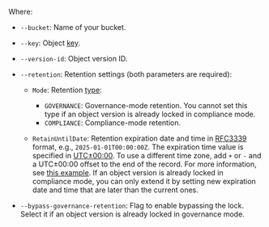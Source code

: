 Where:

* `--bucket`: Name of your bucket.
* `--key`: Object [key](../../storage/concepts/object.md#key).
* `--version-id`: Object version ID.
* `--retention`: Retention settings (both parameters are required):

    * `Mode`: Retention [type](../../storage/concepts/object-lock.md#types):

        * `GOVERNANCE`: Governance-mode retention. You cannot set this type if an object version is already locked in compliance mode.
        * `COMPLIANCE`: Compliance-mode retention.

    * `RetainUntilDate`: Retention expiration date and time in [RFC3339](https://www.ietf.org/rfc/rfc3339.txt) format, e.g., `2025-01-01T00:00:00Z`. The expiration time value is specified in [UTC±00:00](https://en.wikipedia.org/wiki/UTC%2B00:00). To use a different time zone, add `+` or `-` and a UTC±00:00 offset to the end of the record. For more information, see [this example](#example-lock). If an object version is already locked in compliance mode, you can only extend it by setting new expiration date and time that are later than the current ones.

* `--bypass-governance-retention`: Flag to enable bypassing the lock. Select it if an object version is already locked in governance mode.